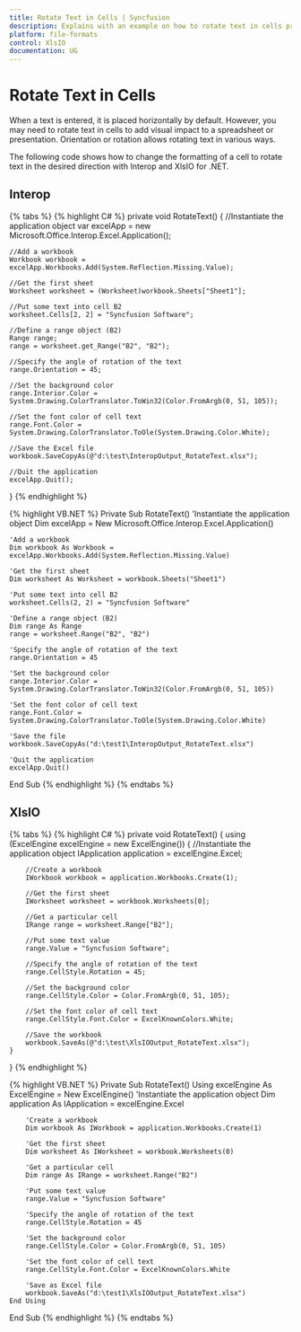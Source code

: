 ```yaml
---
title: Rotate Text in Cells | Syncfusion
description: Explains with an example on how to rotate text in cells programmatically, to add visual impact to a spreadsheet or a presentation using Interop and XlsIO.
platform: file-formats
control: XlsIO
documentation: UG
---
```


# Rotate Text in Cells

When a text is entered, it is placed horizontally by default. However, you may need to rotate text in cells to add visual impact to a spreadsheet or presentation. Orientation or rotation allows rotating text in various ways.

The following code shows how to change the formatting of a cell to rotate text in the desired direction with Interop and XlsIO for .NET.

## Interop

{% tabs %}
{% highlight C# %}
private void RotateText()
{
    //Instantiate the application object
    var excelApp = new Microsoft.Office.Interop.Excel.Application();

    //Add a workbook
    Workbook workbook = excelApp.Workbooks.Add(System.Reflection.Missing.Value);

    //Get the first sheet
    Worksheet worksheet = (Worksheet)workbook.Sheets["Sheet1"];

    //Put some text into cell B2
    worksheet.Cells[2, 2] = "Syncfusion Software";

    //Define a range object (B2)
    Range range;
    range = worksheet.get_Range("B2", "B2");

    //Specify the angle of rotation of the text
    range.Orientation = 45;

    //Set the background color
    range.Interior.Color = System.Drawing.ColorTranslator.ToWin32(Color.FromArgb(0, 51, 105));

    //Set the font color of cell text
    range.Font.Color = System.Drawing.ColorTranslator.ToOle(System.Drawing.Color.White);

    //Save the Excel file
    workbook.SaveCopyAs(@"d:\test\InteropOutput_RotateText.xlsx");

    //Quit the application
    excelApp.Quit();
}
{% endhighlight %}

{% highlight VB.NET %}
Private Sub RotateText()
    'Instantiate the application object
    Dim excelApp = New Microsoft.Office.Interop.Excel.Application()

    'Add a workbook
    Dim workbook As Workbook = excelApp.Workbooks.Add(System.Reflection.Missing.Value)

    'Get the first sheet
    Dim worksheet As Worksheet = workbook.Sheets("Sheet1")

    'Put some text into cell B2
    worksheet.Cells(2, 2) = "Syncfusion Software"

    'Define a range object (B2)
    Dim range As Range
    range = worksheet.Range("B2", "B2")

    'Specify the angle of rotation of the text
    range.Orientation = 45

    'Set the background color
    range.Interior.Color = System.Drawing.ColorTranslator.ToWin32(Color.FromArgb(0, 51, 105))

    'Set the font color of cell text
    range.Font.Color = System.Drawing.ColorTranslator.ToOle(System.Drawing.Color.White)

    'Save the file
    workbook.SaveCopyAs("d:\test1\InteropOutput_RotateText.xlsx")

    'Quit the application
    excelApp.Quit()
End Sub
{% endhighlight %}
{% endtabs %}

## XlsIO

{% tabs %}
{% highlight C# %}
private void RotateText()
{
    using (ExcelEngine excelEngine = new ExcelEngine())
    {
        //Instantiate the application object
        IApplication application = excelEngine.Excel;

        //Create a workbook
        IWorkbook workbook = application.Workbooks.Create(1);

        //Get the first sheet
        IWorksheet worksheet = workbook.Worksheets[0];

        //Get a particular cell
        IRange range = worksheet.Range["B2"];

        //Put some text value
        range.Value = "Syncfusion Software";

        //Specify the angle of rotation of the text
        range.CellStyle.Rotation = 45;

        //Set the background color
        range.CellStyle.Color = Color.FromArgb(0, 51, 105);

        //Set the font color of cell text
        range.CellStyle.Font.Color = ExcelKnownColors.White;

        //Save the workbook
        workbook.SaveAs(@"d:\test\XlsIOOutput_RotateText.xlsx");
    }
}
{% endhighlight %}

{% highlight VB.NET %}
Private Sub RotateText()
    Using excelEngine As ExcelEngine = New ExcelEngine()
        'Instantiate the application object
        Dim application As IApplication = excelEngine.Excel

        'Create a workbook
        Dim workbook As IWorkbook = application.Workbooks.Create(1)

        'Get the first sheet
        Dim worksheet As IWorksheet = workbook.Worksheets(0)

        'Get a particular cell
        Dim range As IRange = worksheet.Range("B2")

        'Put some text value
        range.Value = "Syncfusion Software"

        'Specify the angle of rotation of the text
        range.CellStyle.Rotation = 45

        'Set the background color
        range.CellStyle.Color = Color.FromArgb(0, 51, 105)

        'Set the font color of cell text
        range.CellStyle.Font.Color = ExcelKnownColors.White

        'Save as Excel file
        workbook.SaveAs("d:\test1\XlsIOOutput_RotateText.xlsx")
    End Using
End Sub
{% endhighlight %}
{% endtabs %}
